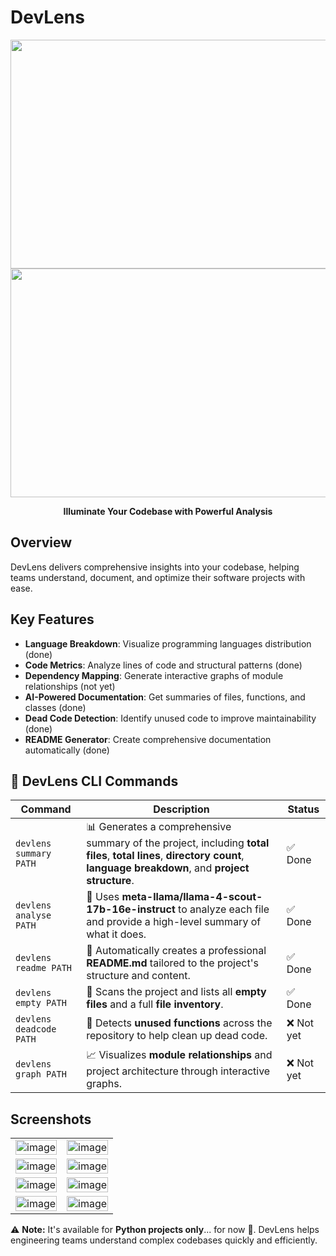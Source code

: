 # DevLens

<div align="center">
  
  <img width="1396" height="366" alt="image" src="https://github.com/user-attachments/assets/d39e940a-059e-4e3a-af9e-b14e51bfd1af" />
  <img width="1396" height="366" alt="image" src="https://github.com/user-attachments/assets/49aef9f4-aa9c-46a3-93e8-e9a3d5d0bbdc" />

  **Illuminate Your Codebase with Powerful Analysis**
</div>

## Overview

DevLens delivers comprehensive insights into your codebase, helping teams understand, document, and optimize their software projects with ease.

## Key Features

- **Language Breakdown**: Visualize programming languages distribution (done)
- **Code Metrics**: Analyze lines of code and structural patterns (done)
- **Dependency Mapping**: Generate interactive graphs of module relationships (not yet)
- **AI-Powered Documentation**: Get summaries of files, functions, and classes (done)
- **Dead Code Detection**: Identify unused code to improve maintainability (done)
- **README Generator**: Create comprehensive documentation automatically (done)

## 🚀 DevLens CLI Commands

| Command                   | Description                                                                                                                                                           | Status   |
|---------------------------|-----------------------------------------------------------------------------------------------------------------------------------------------------------------------|----------|
| `devlens summary PATH`    | 📊 Generates a comprehensive summary of the project, including **total files**, **total lines**, **directory count**, **language breakdown**, and **project structure**. | ✅ Done   |
| `devlens analyse PATH`    | 🤖 Uses **meta-llama/llama-4-scout-17b-16e-instruct** to analyze each file and provide a high-level summary of what it does.                                             | ✅ Done   |
| `devlens readme PATH`     | 📝 Automatically creates a professional **README.md** tailored to the project's structure and content.                                                                | ✅ Done   |
| `devlens empty PATH`      | 🧹 Scans the project and lists all **empty files** and a full **file inventory**.                                                                                      | ✅ Done   |
| `devlens deadcode PATH`   | 🧠 Detects **unused functions** across the repository to help clean up dead code.                                                                                      | ❌ Not yet    |
| `devlens graph PATH`      | 📈 Visualizes **module relationships** and project architecture through interactive graphs.                                                                            | ❌ Not yet |



## Screenshots

<table>
  <tr>
    <td><img src="https://github.com/user-attachments/assets/8e425469-7222-4eca-b939-b6fb384315ca" alt="image" width="100%"></td>
    <td><img src="https://github.com/user-attachments/assets/6898bbc2-56e7-4594-9656-b80073a993f1" alt="image" width="100%"></td>
  </tr>
  <tr>
    <td><img src="https://github.com/user-attachments/assets/a40e0578-ad2d-4afb-b5cb-b5c3ca11a3b5" alt="image" width="100%"></td>
    <td><img src="https://github.com/user-attachments/assets/90639b81-dde2-4dcd-ae88-8d1fcaac8282" alt="image" width="100%"></td>
  </tr>
  <tr>
    <td><img src="https://github.com/user-attachments/assets/25b74930-b5f5-4047-a171-fdaa07fd5933" alt="image" width="100%"></td>
    <td><img src="https://github.com/user-attachments/assets/641f665f-1a97-4ff2-a959-6ba5425ca4d9" alt="image" width="100%"></td>
  </tr>
  <tr>
    <td><img alt="image" src="https://github.com/user-attachments/assets/cd1183e2-66e3-444a-8483-544e4aa4afb3" width="100%"></td>
    <td><img src="https://github.com/user-attachments/assets/2f83a7ea-8b22-45b1-a3a8-3f5413844ada" alt="image" width="100%"></td>
</td>    
  </tr>
</table>

⚠️ **Note:** It's available for **Python projects only**... for now 🤫.
DevLens helps engineering teams understand complex codebases quickly and efficiently.
